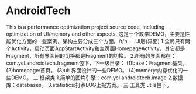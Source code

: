 # AndroidTech
This is a performance optimization project source code, including optimization of UI/memory and other aspects.
这是一个教学DEMO，主要是性能优化方面的一些案例，架构主要分成三个方面。/r/n
一.UI层(界面)
1.全局只有两个Activity，启动页面AppStartActivity和主页面HomepageActivity，其它都是Fragment，所有界面间的切换都是Fragment的切换。
2.所有的界面都在：com.ycl.androidtech.fragment包下，下一级目录：
(1)base：Fragment基类。
(2)homepage:首页。
(3)ui: 界面设计的一些DEMO。
(4)memery:内存优化的一些DEMO。
二.框架类
1.简单的图片引擎：com.ycl.androidtech.image
2.数据库：databases。
3.statistics:打点LOG上报方案。
三.工具类 utils包下。

